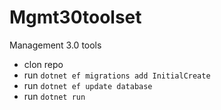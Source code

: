 # Mgmt30toolset

Management 3.0 tools

- clon repo
- run `dotnet ef migrations add InitialCreate`
- run `dotnet ef update database`
- run `dotnet run`